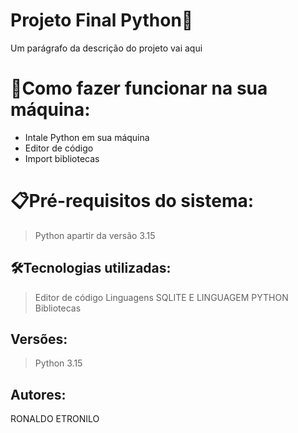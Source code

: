 # Projeto Final Python🚀

Um parágrafo da descrição do projeto vai aqui

# 🔌Como fazer funcionar na sua máquina:

- Intale Python em sua máquina
- Editor de código
- Import bibliotecas

# 📋Pré-requisitos do sistema:

> Python apartir da versão 3.15
> 

## 🛠️Tecnologias utilizadas:

> Editor de código
Linguagens  SQLITE E LINGUAGEM PYTHON
Bibliotecas
> 

## Versões:

> Python 3.15
> 

## Autores:

RONALDO ETRONILO
